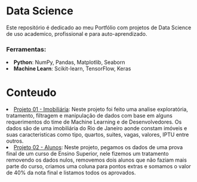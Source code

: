 # Data Science
Este repositório é dedicado ao meu Portfólio com projetos de Data Science de uso academico, profissional e para auto-aprendizado.

### Ferramentas:
<li><strong>Python</strong>: NumPy, Pandas, Matplotlib, Seaborn</li>
<li><strong>Machine Learn</strong>: Scikit-learn, TensorFlow, Keras</li>

# Conteudo
<li><a href="https://github.com/leoventura44/Data-Science/blob/main/Imobiliaria.ipynb">Projeto 01 - Imobiliária</a>: Neste projeto foi feito uma analise exploratória, tratamento, filtragem e manipulação de dados com base em alguns requerimentos do time de Machine Learning e de Desenvolvedores. Os dados são de uma imobiliária do Rio de Janeiro aonde constam imóveis e suas caracteristicas como tipo, quartos, suites, vagas, valores, IPTU entre outros.</li>

<li><a href="https://github.com/leoventura44/Data-Science/blob/main/alunos.ipynb">Projeto 02 - Alunos</a>: Neste projeto, pegamos os dados de uma prova final de um curso de Ensino Superior, nele fizemos um tratamento removendo os dados nulos, removemos dois alunos que não faziam mais parte do curso, criamos uma coluna para pontos extras e somamos o valor de 40% da nota final e listamos todos os aprovados.</li>

